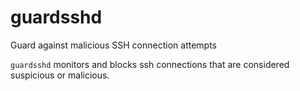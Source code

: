 # guardsshd
Guard against malicious SSH connection attempts

`guardsshd` monitors and blocks ssh connections that are considered suspicious or malicious.
